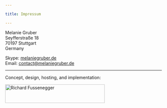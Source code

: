 ```yaml
---

title: Impressum

---
```


Melanie Gruber  
Seyfferstraße 18  
70197 Stuttgart  
Germany

<span class="label">Skype:</span> [melaniegruber.de](callto:melaniegruber.de)  
<span class="label">Email:</span> [contact@melaniegruber.de](mailto:contact@melaniegruber.de)

----

Concept, design, hosting, and implementation:

<p class="additional-links">
    <a class="img-anchor" href="<%= page.asset('/images/logo/richard-fussenegger.svg') %>" target="_blank">
        <img alt="Richard Fussenegger" height="60" src="http://cdn.fussenegger.info/richard/logo-320x60.png" width="320">
    </a>
</p>
